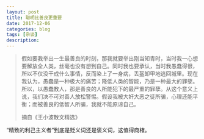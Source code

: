 ```yaml
---
layout: post
title: 聪明比善良更重要
date: 2017-12-06
categories: blog
tags: [杂谈]
description: 
---
```


> 假如要我举出一生最善良的时刻，那我就要举出刚当知青时，当时我一心想要解放全人类，丝毫也没有想到自己。同时我也要承认，当时我愚蠢得很，所以不仅没干成什么事情，反而染上了一身病，丢盔卸甲地逃回城里。现在我认为，愚蠢是一种极大的痛苦；降低人类的智能，乃是一种最大的罪孽。所以，以愚蠢教人，那是善良的人所能犯下的最严重的罪孽。从这个意义上说，我们决不可对善人放松警惕。假设我被大奸大恶之徒所骗，心理还能平衡；而被善良的低智人所骗，我就不能原谅自己。
>
> 摘自《王小波散文精选》


“精致的利己主义者”到底是贬义词还是褒义词，这值得商榷。
